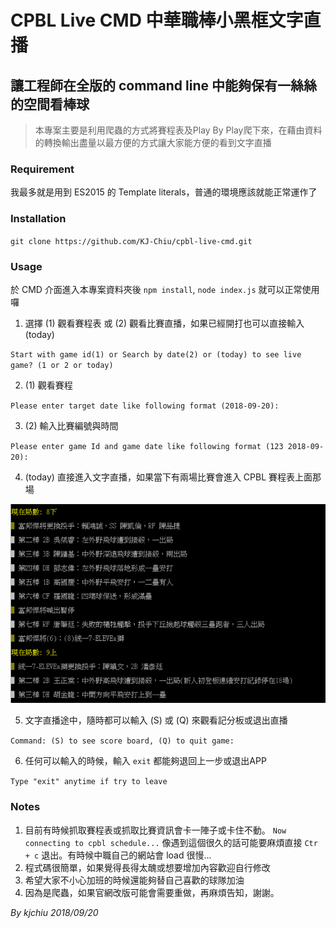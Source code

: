 # CPBL Live CMD 中華職棒小黑框文字直播
## 讓工程師在全版的 command line 中能夠保有一絲絲的空間看棒球
> 本專案主要是利用爬蟲的方式將賽程表及Play By Play爬下來，在藉由資料的轉換輸出盡量以最方便的方式讓大家能方便的看到文字直播

### Requirement
我最多就是用到 ES2015 的 Template literals，普通的環境應該就能正常運作了

### Installation
`git clone https://github.com/KJ-Chiu/cpbl-live-cmd.git`

### Usage
於 CMD 介面進入本專案資料夾後 `npm install`, `node index.js` 就可以正常使用囉

1. 選擇 (1) 觀看賽程表 或 (2) 觀看比賽直播，如果已經開打也可以直接輸入 (today)

`Start with game id(1) or Search by date(2) or (today) to see live game? (1 or 2 or today)`

2. (1) 觀看賽程

`Please enter target date like following format (2018-09-20):`

3. (2) 輸入比賽編號與時間

`Please enter game Id and game date like following format (123 2018-09-20):`

4. (today) 直接進入文字直播，如果當下有兩場比賽會進入 CPBL 賽程表上面那場

![Live 示意圖](./cpbl-live-cmd.png)

5. 文字直播途中，隨時都可以輸入 (S) 或 (Q) 來觀看記分板或退出直播

`Command: (S) to see score board, (Q) to quit game:`

6. 任何可以輸入的時候，輸入 `exit` 都能夠退回上一步或退出APP

`Type "exit" anytime if try to leave`

### Notes
1. 目前有時候抓取賽程表或抓取比賽資訊會卡一陣子或卡住不動。 `Now connecting to cpbl schedule...` 像遇到這個很久的話可能要麻煩直接 `Ctr + c` 退出。有時候中職自己的網站會 load 很慢...
2. 程式碼很簡單，如果覺得長得太醜或想要增加內容歡迎自行修改
3. 希望大家不小心加班的時候還能夠替自己喜歡的球隊加油
4. 因為是爬蟲，如果官網改版可能會需要重做，再麻煩告知，謝謝。

*By kjchiu 2018/09/20*
